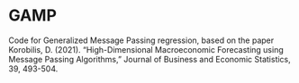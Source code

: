 # GAMP
Code for Generalized Message Passing regression, based on the paper Korobilis, D. (2021). “High-Dimensional Macroeconomic Forecasting using Message Passing Algorithms,” Journal of Business and Economic Statistics, 39, 493-504.
